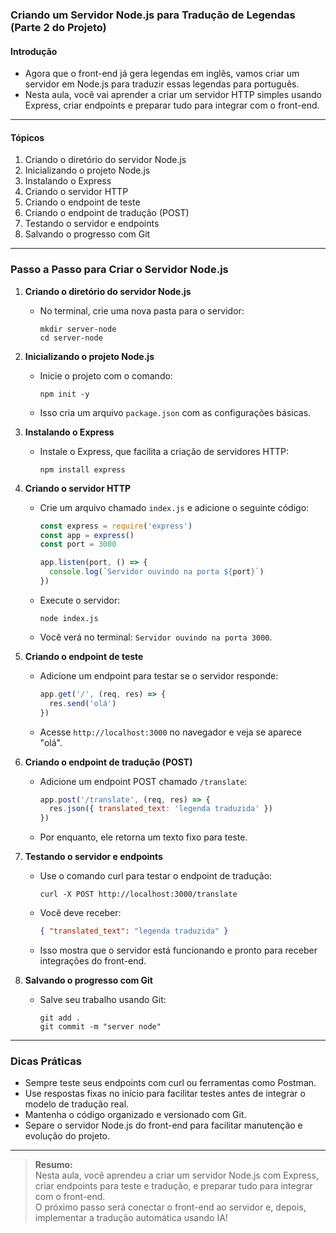 ### **Criando um Servidor Node.js para Tradução de Legendas (Parte 2 do Projeto)**

#### Introdução

- Agora que o front-end já gera legendas em inglês, vamos criar um servidor em Node.js para traduzir essas legendas para português.
- Nesta aula, você vai aprender a criar um servidor HTTP simples usando Express, criar endpoints e preparar tudo para integrar com o front-end.

---

#### Tópicos

1. Criando o diretório do servidor Node.js
2. Inicializando o projeto Node.js
3. Instalando o Express
4. Criando o servidor HTTP
5. Criando o endpoint de teste
6. Criando o endpoint de tradução (POST)
7. Testando o servidor e endpoints
8. Salvando o progresso com Git

---

### Passo a Passo para Criar o Servidor Node.js

1. **Criando o diretório do servidor Node.js**

   - No terminal, crie uma nova pasta para o servidor:
     ```
     mkdir server-node
     cd server-node
     ```

2. **Inicializando o projeto Node.js**

   - Inicie o projeto com o comando:
     ```
     npm init -y
     ```
   - Isso cria um arquivo `package.json` com as configurações básicas.

3. **Instalando o Express**

   - Instale o Express, que facilita a criação de servidores HTTP:
     ```
     npm install express
     ```

4. **Criando o servidor HTTP**

   - Crie um arquivo chamado `index.js` e adicione o seguinte código:

     ```javascript
     const express = require('express')
     const app = express()
     const port = 3000

     app.listen(port, () => {
       console.log(`Servidor ouvindo na porta ${port}`)
     })
     ```

   - Execute o servidor:
     ```
     node index.js
     ```
   - Você verá no terminal: `Servidor ouvindo na porta 3000`.

5. **Criando o endpoint de teste**

   - Adicione um endpoint para testar se o servidor responde:
     ```javascript
     app.get('/', (req, res) => {
       res.send('olá')
     })
     ```
   - Acesse `http://localhost:3000` no navegador e veja se aparece "olá".

6. **Criando o endpoint de tradução (POST)**

   - Adicione um endpoint POST chamado `/translate`:
     ```javascript
     app.post('/translate', (req, res) => {
       res.json({ translated_text: 'legenda traduzida' })
     })
     ```
   - Por enquanto, ele retorna um texto fixo para teste.

7. **Testando o servidor e endpoints**

   - Use o comando curl para testar o endpoint de tradução:
     ```
     curl -X POST http://localhost:3000/translate
     ```
   - Você deve receber:
     ```json
     { "translated_text": "legenda traduzida" }
     ```
   - Isso mostra que o servidor está funcionando e pronto para receber integrações do front-end.

8. **Salvando o progresso com Git**

   - Salve seu trabalho usando Git:
     ```
     git add .
     git commit -m "server node"
     ```

---

### Dicas Práticas

- Sempre teste seus endpoints com curl ou ferramentas como Postman.
- Use respostas fixas no início para facilitar testes antes de integrar o modelo de tradução real.
- Mantenha o código organizado e versionado com Git.
- Separe o servidor Node.js do front-end para facilitar manutenção e evolução do projeto.

---

> **Resumo:**  
> Nesta aula, você aprendeu a criar um servidor Node.js com Express, criar endpoints para teste e tradução, e preparar tudo para integrar com o front-end.  
> O próximo passo será conectar o front-end ao servidor e, depois, implementar a tradução automática usando IA!
